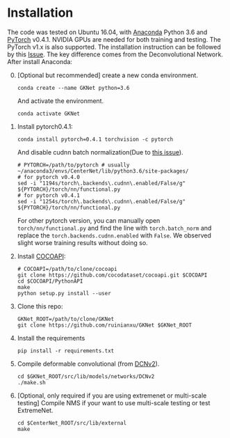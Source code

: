 # Installation

The code was tested on Ubuntu 16.04, with [Anaconda](https://www.anaconda.com/download) Python 3.6 and [PyTorch](<(http://pytorch.org/)>) v0.4.1.
NVIDIA GPUs are needed for both training and testing.
The PyTorch v1.x is also supported.
The installation instruction can be followed by this [Issue](https://github.com/xingyizhou/CenterNet/issues/7).
The key difference comes from the Deconvolutional Network.
After install Anaconda:

0. [Optional but recommended] create a new conda environment.

   ```
   conda create --name GKNet python=3.6
   ```

   And activate the environment.

   ```
   conda activate GKNet
   ```

1. Install pytorch0.4.1:

   ```
   conda install pytorch=0.4.1 torchvision -c pytorch
   ```

   And disable cudnn batch normalization(Due to [this issue](https://github.com/xingyizhou/pytorch-pose-hg-3d/issues/16)).

   ```
   # PYTORCH=/path/to/pytorch # usually ~/anaconda3/envs/CenterNet/lib/python3.6/site-packages/
   # for pytorch v0.4.0
   sed -i "1194s/torch\.backends\.cudnn\.enabled/False/g" ${PYTORCH}/torch/nn/functional.py
   # for pytorch v0.4.1
   sed -i "1254s/torch\.backends\.cudnn\.enabled/False/g" ${PYTORCH}/torch/nn/functional.py
   ```

   For other pytorch version, you can manually open `torch/nn/functional.py` and find the line with `torch.batch_norm` and replace the `torch.backends.cudnn.enabled` with `False`.
   We observed slight worse training results without doing so.

2. Install [COCOAPI](https://github.com/cocodataset/cocoapi):

   ```
   # COCOAPI=/path/to/clone/cocoapi
   git clone https://github.com/cocodataset/cocoapi.git $COCOAPI
   cd $COCOAPI/PythonAPI
   make
   python setup.py install --user
   ```

3. Clone this repo:

   ```
   GKNet_ROOT=/path/to/clone/GKNet
   git clone https://github.com/ruinianxu/GKNet $GKNet_ROOT
   ```

4. Install the requirements

   ```
   pip install -r requirements.txt
   ```

5. Compile deformable convolutional (from [DCNv2](https://github.com/CharlesShang/DCNv2/tree/pytorch_0.4)).

   ```
   cd $GKNet_ROOT/src/lib/models/networks/DCNv2
   ./make.sh
   ```

6. [Optional, only required if you are using extremenet or multi-scale testing] Compile NMS if your want to use multi-scale testing or test ExtremeNet.

   ```
   cd $CenterNet_ROOT/src/lib/external
   make
   ```
